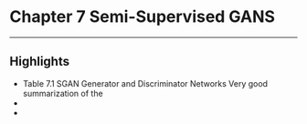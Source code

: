 
# Chapter 7 Semi-Supervised GANS
---

  ## Highlights
  * Table 7.1 SGAN Generator and Discriminator Networks
  Very good summarization of the 
  *
  *
